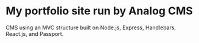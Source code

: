 # My portfolio site run by Analog CMS
CMS using an MVC structure built on Node.js, Express, Handlebars, React.js, and Passport.
